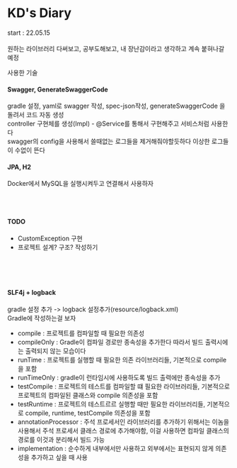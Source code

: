 # KD's Diary
start : 22.05.15 <br><br>
원하는 라이브러리 다써보고, 공부도해보고, 내 장난감이라고 생각하고 계속 붙혀나갈 예정 <br>

사용한 기술 <br>
#### Swagger, GenerateSwaggerCode
gradle 설정, yaml로 swagger 작성, spec-json작성, generateSwaggerCode 을 돌려서 코드 자동 생성 <br>
controller 구현체를 생성(Impl) - @Service를 통해서 구현해주고 서비스처럼 사용한다  <br>
swagger의 config을 사용해서 쓸때없는 로그들을 제거해줘야할듯하다 이상한 로그들이 수없이 뜬다 <br>


#### JPA, H2
Docker에서 MySQL을 실행시켜두고 연결해서 사용하자 <br>


<br><br>

#### TODO
- CustomException 구현
- 프로젝트 설계? 구조? 작성하기



<br><br><br>


#### SLF4j + logback
gradle 설정 추가 -> logback 설정추가(resource/logback.xml) <br>
Gradle에 작성하는걸 보자 <br>
- compile : 프로젝트를 컴파일할 때 필요한 의존성
- compileOnly : Gradle이 컴파일 경로만 종속성을 추가한다 따라서 빌드 출력시에는 출력되지 않는 모습이다
- runTime : 프로젝트를 실행할 때 필요한 의존 라이브러리들, 기본적으로 compile을 포함
- runTimeOnly : gradle이 런타임시에 사용하도록 빌드 출력에만 종속성을 추가
- testCompile : 프로젝트의 테스트를 컴파일할 떄 필요한 라이브러리들, 기본적으로 프로젝트의 컴파일된 클래스와 compile 의존성을 포함
- testRuntime : 프로젝트의 테스트르르 실행할 때만 필요한 라이브러리들, 기본적으로 compile, runtime, testCompile 의존성을 포함
- annotationProcessor : 주석 프로세서인 라이브러리를 추가하기 위해서는 이놈을 사용해서 주석 프로세서 클래스 경로에 추가해야함, 이걸 사용하면 컴파일 클래스의 경로를 이것과 분리해서 빌드 가능
- implementation : 순수하게 내부에서만 사용하고 외부에서는 표현되지 않게 의존성을 추가하고 싶을 때 사용